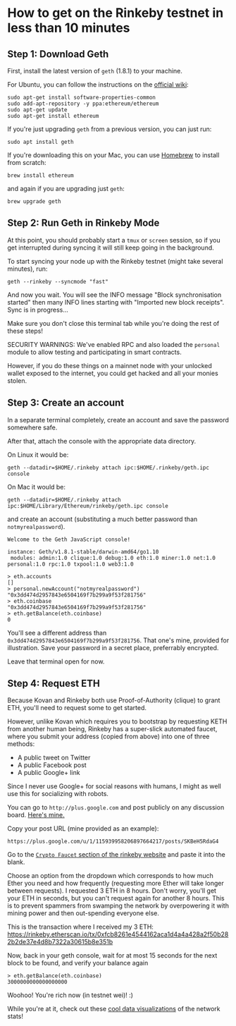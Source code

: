 How to get on the Rinkeby testnet in less than 10 minutes
=====================================================

## Step 1: Download Geth

First, install the latest version of `geth` (1.8.1) to your machine.

For Ubuntu, you can follow the instructions on the [official wiki](https://github.com/ethereum/go-ethereum/wiki/Installing-Geth):

```
sudo apt-get install software-properties-common
sudo add-apt-repository -y ppa:ethereum/ethereum
sudo apt-get update
sudo apt-get install ethereum
```

If you're just upgrading `geth` from a previous version, you can just run:

```
sudo apt install geth
```

If you're downloading this on your Mac, you can use [Homebrew](https://brew.sh/) to install from scratch:

```
brew install ethereum
```
and again if you are upgrading just `geth`:

```
brew upgrade geth
```

## Step 2: Run Geth in Rinkeby Mode

At this point, you should probably start a `tmux` or `screen` session, so if you get
interrupted during syncing it will still keep going in the background.

To start syncing your node up with the Rinkeby testnet (might take several minutes), run:

```
geth --rinkeby --syncmode "fast"
```

And now you wait. You will see the INFO message "Block synchronisation started" then many INFO lines starting with "Imported new block receipts". Sync is in progress... 

Make sure you don't close this terminal tab while you're doing the rest of these steps!

SECURITY WARNINGS: We've enabled RPC and also loaded the `personal` module to allow testing and participating in smart contracts.

However, if you do these things on a mainnet node with your unlocked wallet exposed to the internet, you could get hacked and all your monies stolen. 

## Step 3: Create an account

In a separate terminal completely, create an account and save the password somewhere safe.

After that, attach the console with the appropriate data directory.

On Linux it would be:
```
geth --datadir=$HOME/.rinkeby attach ipc:$HOME/.rinkeby/geth.ipc console
```

On Mac it would be:
```
geth --datadir=$HOME/.rinkeby attach ipc:$HOME/Library/Ethereum/rinkeby/geth.ipc console
```

and create an account (substituting a much better password than `notmyrealpassword`).

```
Welcome to the Geth JavaScript console!

instance: Geth/v1.8.1-stable/darwin-amd64/go1.10
 modules: admin:1.0 clique:1.0 debug:1.0 eth:1.0 miner:1.0 net:1.0 personal:1.0 rpc:1.0 txpool:1.0 web3:1.0

> eth.accounts
[]
> personal.newAccount("notmyrealpassword")
"0x3dd474d2957843e6504169f7b299a9f53f281756"
> eth.coinbase
"0x3dd474d2957843e6504169f7b299a9f53f281756"
> eth.getBalance(eth.coinbase)
0
```
You'll see a different address than `0x3dd474d2957843e6504169f7b299a9f53f281756`. That one's mine, provided for illustration. Save your password in a secret place, preferrably encrypted. 

Leave that terminal open for now.

## Step 4: Request ETH

Because Kovan and Rinkeby both use Proof-of-Authority (clique) to grant ETH, you'll need to request some to get started. 

However, unlike Kovan which requires you to bootstrap by requesting KETH from another human being, Rinkeby has a super-slick automated faucet, where you submit your address (copied from above) into one of three methods:

* A public tweet on Twitter
* A public Facebook post
* A public Google+ link

Since I never use Google+ for social reasons with humans, I might as well use this for socializing with robots.

You can go to `http://plus.google.com` and post publicly on any discussion board. [Here's mine.](https://plus.google.com/u/1/115939958206897664217/posts/SKBeH5RdaG4)

Copy your post URL (mine provided as an example):
```
https://plus.google.com/u/1/115939958206897664217/posts/SKBeH5RdaG4
```

Go to the [`Crypto Faucet` section of the rinkeby website](https://www.rinkeby.io/#faucet) and paste it into the blank.

Choose an option from the dropdown which corresponds to how much Ether you need and how frequently (requesting more Ether will take longer between requests). I requested 3 ETH in 8 hours. Don't worry, you'll get your ETH in seconds, but you can't request again for another 8 hours. This is to prevent spammers from swamping the network by overpowering it with mining power and then out-spending everyone else.

This is the transaction where I received my 3 ETH:
https://rinkeby.etherscan.io/tx/0xfcb8261e4544162aca1d4a4a428a2f50b282b2de37e4d8b7322a30615b8e351b

Now, back in your geth console, wait for at most 15 seconds for the next block to be found, and verify your balance again
```
> eth.getBalance(eth.coinbase)
3000000000000000000
```

Woohoo! You're rich now (in testnet wei)! :)

While you're at it, check out these [cool data visualizations](https://www.rinkeby.io/#stats) of the network stats!
